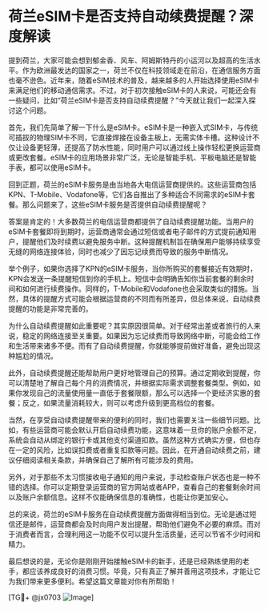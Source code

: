 # 荷兰eSIM卡是否支持自动续费提醒？深度解读

提到荷兰，大家可能会想到郁金香、风车、阿姆斯特丹的小运河以及超高的生活水平。作为欧洲最发达的国家之一，荷兰不仅在科技领域走在前沿，在通信服务方面也毫不逊色。近年来，随着eSIM技术的普及，越来越多的人开始选择使用eSIM卡来满足他们的移动通信需求。不过，对于初次接触eSIM卡的人来说，可能还会有一些疑问，比如“荷兰eSIM卡是否支持自动续费提醒？”今天就让我们一起深入探讨这个问题。

首先，我们先简单了解一下什么是eSIM卡。eSIM卡是一种嵌入式SIM卡，与传统可插拔的物理SIM卡不同，它直接焊接在设备主板上，无需实体卡槽。这种设计不仅让设备更轻薄，还提高了防水性能，同时用户可以通过线上操作轻松更换运营商或更改套餐。eSIM卡的应用场景非常广泛，无论是智能手机、平板电脑还是智能手表，都可以使用eSIM卡。

回到正题，荷兰的eSIM卡服务是由当地各大电信运营商提供的。这些运营商包括KPN、T-Mobile、Vodafone等，它们各自推出了多种适合不同需求的eSIM卡套餐。那么问题来了，这些eSIM卡服务是否提供自动续费提醒呢？

答案是肯定的！大多数荷兰的电信运营商都提供了自动续费提醒功能。当用户的eSIM卡套餐即将到期时，运营商通常会通过短信或者电子邮件的方式提前通知用户，提醒他们及时续费以避免服务中断。这种提醒机制旨在确保用户能够持续享受无缝的网络连接体验，同时也减少了因忘记续费而导致的服务中断情况。

举个例子，如果你选择了KPN的eSIM卡服务，当你所购买的套餐接近有效期时，KPN会发送一条提醒短信到你的手机上。短信中会明确告知你当前套餐的剩余时间和如何进行续费操作。同样的，T-Mobile和Vodafone也会采取类似的措施。当然，具体的提醒方式可能会根据运营商的不同而有所差异，但总体来说，自动续费提醒的功能是非常完善的。

为什么自动续费提醒如此重要呢？其实原因很简单。对于经常出差或者旅行的人来说，稳定的网络连接至关重要。如果因为忘记续费而导致网络中断，可能会给工作和生活带来诸多不便。而有了自动续费提醒，你就能够提前做好准备，避免出现这种尴尬的情况。

此外，自动续费提醒还能帮助用户更好地管理自己的预算。通过定期收到提醒，你可以清楚地了解自己每个月的消费情况，并根据实际需求调整套餐类型。例如，如果你发现自己的流量使用量一直低于套餐限额，那么可以选择一个更经济实惠的套餐；反之，如果流量消耗较大，则可以考虑升级到更高档位的套餐。

当然，在享受自动续费提醒带来的便利的同时，我们也需要关注一些细节问题。比如，有些运营商可能会默认开启自动续费功能，这意味着一旦你的账户余额不足，系统会自动从绑定的银行卡或其他支付渠道扣款。虽然这种方式确实方便，但也存在一定的风险，比如误扣费或者重复扣款等问题。因此，在开通自动续费之前，建议仔细阅读相关条款，并确保自己了解所有可能涉及的费用。

另外，对于那些不太习惯接收电子通知的用户来说，手动检查账户状态也是一种不错的选择。你可以定期登录运营商的官方网站或者APP，查看自己的套餐剩余时间以及账户余额信息。这样不仅能确保信息的准确性，也能让你更加安心。

总的来说，荷兰的eSIM卡服务在自动续费提醒方面做得相当到位。无论是通过短信还是邮件，运营商都会及时向用户发出提醒，帮助他们避免不必要的麻烦。而对于消费者而言，合理利用这一功能不仅可以提升生活质量，还可以节省不少时间和精力。

最后想说的是，无论你是刚刚开始接触eSIM卡的新手，还是已经熟练使用的老手，都应该养成良好的消费习惯。毕竟，只有真正了解并善用这项技术，才能让它为我们带来更多便利。希望这篇文章能对你有所帮助！

[TG💪+ @jx0703 ![Image](https://github.com/user-attachments/assets/dbca1d08-cadb-493c-b0ec-ad6f7a83f270)]
